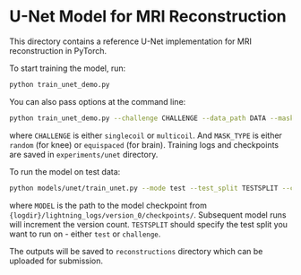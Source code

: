 # U-Net Model for MRI Reconstruction

This directory contains a reference U-Net implementation for MRI reconstruction in PyTorch.

To start training the model, run:

```bash
python train_unet_demo.py
```

You can also pass options at the command line:

```bash
python train_unet_demo.py --challenge CHALLENGE --data_path DATA --mask_type MASK_TYPE
```

where `CHALLENGE` is either `singlecoil` or `multicoil`. And `MASK_TYPE` is either `random` (for knee) or `equispaced` (for brain). Training logs and checkpoints are saved in `experiments/unet` directory.

To run the model on test data:

```bash
python models/unet/train_unet.py --mode test --test_split TESTSPLIT --challenge CHALLENGE --data-path DATA --resume_from_checkpoint MODEL
```

where `MODEL` is the path to the model checkpoint from `{logdir}/lightning_logs/version_0/checkpoints/`. Subsequent model runs will increment the version count. `TESTSPLIT` should specify the test split you want to run on - either `test` or `challenge`.

The outputs will be saved to `reconstructions` directory which can be uploaded for submission.
